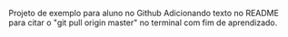 Projeto de exemplo para aluno no Github
Adicionando texto no README para citar o "git pull origin master" no terminal com fim de aprendizado.
